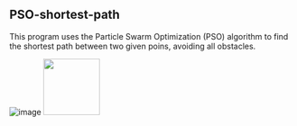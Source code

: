 ## PSO-shortest-path

This program uses the Particle Swarm Optimization (PSO) algorithm to find the shortest path between two given poins, avoiding all obstacles.

![image](https://github.com/annafabris/PSO-shortest-path/tree/main/results/example_code.png)
<img src="https://github.com\annafabris\PSO-shortest-path\tree\main\results\example_code.png" width="100" height="100">
